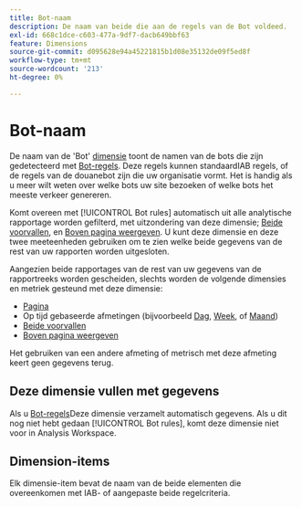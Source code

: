 ```yaml
---
title: Bot-naam
description: De naam van beide die aan de regels van de Bot voldeed.
exl-id: 668c1dce-c603-477a-9df7-dacb649bbf63
feature: Dimensions
source-git-commit: d095628e94a45221815b1d08e35132de09f5ed8f
workflow-type: tm+mt
source-wordcount: '213'
ht-degree: 0%

---
```


# Bot-naam

De naam van de &#39;Bot&#39; [dimensie](overview.md) toont de namen van de bots die zijn gedetecteerd met [Bot-regels](/help/admin/admin/c-manage-report-suites/c-edit-report-suites/general/bot-removal/bot-rules.md). Deze regels kunnen standaardIAB regels, of de regels van de douanebot zijn die uw organisatie vormt. Het is handig als u meer wilt weten over welke bots uw site bezoeken of welke bots het meeste verkeer genereren.

Komt overeen met [!UICONTROL Bot rules] automatisch uit alle analytische rapportage worden gefilterd, met uitzondering van deze dimensie; [Beide voorvallen](../metrics/bot-occurrences.md), en [Boven pagina weergeven](../metrics/bot-page-views.md). U kunt deze dimensie en deze twee meeteenheden gebruiken om te zien welke beide gegevens van de rest van uw rapporten worden uitgesloten.

Aangezien beide rapportages van de rest van uw gegevens van de rapportreeks worden gescheiden, slechts worden de volgende dimensies en metriek gesteund met deze dimensie:

* [Pagina](page.md)
* Op tijd gebaseerde afmetingen (bijvoorbeeld [Dag](day.md), [Week](week.md), of [Maand](month.md))
* [Beide voorvallen](../metrics/bot-occurrences.md)
* [Boven pagina weergeven](../metrics/bot-page-views.md)

Het gebruiken van een andere afmeting of metrisch met deze afmeting keert geen gegevens terug.

## Deze dimensie vullen met gegevens

Als u [Bot-regels](/help/admin/admin/c-manage-report-suites/c-edit-report-suites/general/bot-removal/bot-rules.md)Deze dimensie verzamelt automatisch gegevens. Als u dit nog niet hebt gedaan [!UICONTROL Bot rules], komt deze dimensie niet voor in Analysis Workspace.

## Dimension-items

Elk dimensie-item bevat de naam van de beide elementen die overeenkomen met IAB- of aangepaste beide regelcriteria.
